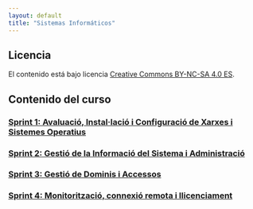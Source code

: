 ```yaml
---
layout: default
title: "Sistemas Informáticos"
---
```


## Licencia

El contenido está bajo licencia [Creative Commons BY-NC-SA 4.0 ES](LICENSE.md).

## Contenido del curso

### [Sprint 1: Avaluació, Instal·lació i Configuració de Xarxes i Sistemes Operatius](unidad1/unidad1.md)
### [Sprint 2: Gestió de la Informació del Sistema i Administració](unidad2/unidad2.md) 
### [Sprint 3: Gestió de Dominis i Accessos](sp3/sp3.md) 
### [Sprint 4: Monitorització, connexió remota i llicenciament](sp4/sp4.md)
